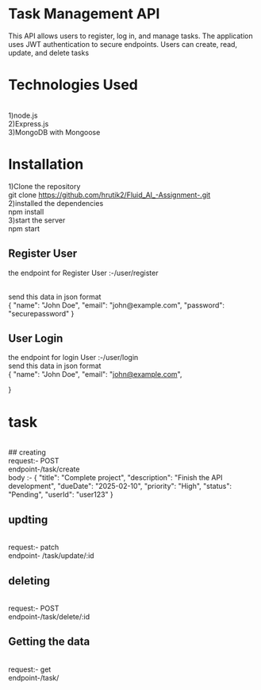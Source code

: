 # Task Management API
This API allows users to register, log in, and manage tasks. The application uses JWT authentication to secure endpoints. Users can create, read, update, and delete tasks
<br/>
# Technologies Used
<br/>
1)node.js
<br/>
2)Express.js
<br/>
3)MongoDB with Mongoose
<br/>

# Installation
1)Clone the repository
<br/>
git clone <https://github.com/hrutik2/Fluid_AI_-Assignment-.git>
<br/>
2)installed the dependencies
<br/>
 npm install
 <br/>
3)start the server
 <br/>
npm start
 <br/>
## Register User
the endpoint for Register User :-/user/register

<br/>
send this data in json format
 <br/>
{
  "name": "John Doe",
  "email": "john@example.com",
  "password": "securepassword"
}
 <br/>

## User Login
the endpoint for login User :-/user/login
 <br/>
send this data in json format
 <br/>
{
  "name": "John Doe",
  "email": "john@example.com",
  
}
 <br/>

 # task 
  <br/>
 ## creating
   <br/>
request:- POST 
<br/>
endpoint-/task/create
<br/>
body :-
{
  "title": "Complete project",
  "description": "Finish the API development",
  "dueDate": "2025-02-10",
  "priority": "High",
  "status": "Pending",
  "userId": "user123"
}

## updting 
   <br/>
request:- patch
<br/>
endpoint- /task/update/:id
<br/>


## deleting
   <br/>
request:- POST 
<br/>
endpoint-/task/delete/:id
<br/>

## Getting the data

  <br/>
request:- get
<br/>
endpoint-/task/
<br/>






